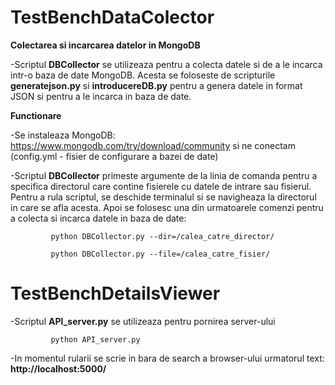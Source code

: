 # TestBenchDataColector

**Colectarea si incarcarea datelor in MongoDB**

-Scriptul **DBCollector** se utilizeaza pentru a colecta datele si de a le incarca intr-o baza de date MongoDB. Acesta se foloseste de scripturile **generatejson.py** si **introducereDB.py** pentru a genera datele in format JSON si pentru a le incarca in baza de date.

**Functionare**

-Se instaleaza MongoDB: https://www.mongodb.com/try/download/community si ne conectam (config.yml - fisier de configurare a bazei de date)

-Scriptul **DBCollector** primeste argumente de la linia de comanda pentru a specifica directorul care contine fisierele cu datele de intrare sau fisierul. Pentru a rula scriptul, se deschide terminalul si se navigheaza la directorul in care se afla acesta. Apoi se folosesc una din urmatoarele comenzi pentru a colecta si incarca datele in baza de date: 

             python DBCollector.py --dir=/calea_catre_director/
             
             python DBCollector.py --file=/calea_catre_fisier/

# TestBenchDetailsViewer

-Scriptul **API_server.py** se utilizeaza pentru pornirea server-ului 

             python API_server.py

-In momentul rularii se scrie in bara de search a browser-ului urmatorul text: **http://localhost:5000/**
